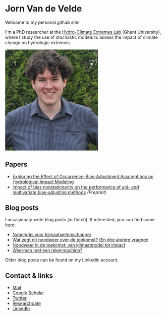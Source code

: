 # Jorn Van de Velde

Welcome to my personal github site!

I'm a PhD researcher at the [Hydro-Climate Extremes Lab](https://www.ugent.be/bw/environment/en/research/h-cel) (Ghent University), where I study the use of stochastic models to assess the impact of climate change on hydrologic extremes.

<img src="DSC_0709GoedalsArmenWEGcropped.jpg" alt="Jorn" width="300"/>

## Papers

- [Exploring the Effect of Occurrence-Bias-Adjustment Assumptions on Hydrological Impact Modeling](https://doi.org/10.3390/w13111573)
- [Impact of bias nonstationarity on the performance of uni- and multivariate bias-adjusting methods](https://hess.copernicus.org/preprints/hess-2020-639/) *(Preprint)*

## Blog posts

I occasionaly write blog posts (in Dutch). If interested, you can find some here:
- [Nobelprijs voor klimaatwetenschapper](https://www.noodweer.be/nobelprijs-voor-klimaatwetenschappers-25102021/)
- [Wat zegt dit noodweer over de toekomst? (En drie andere vragnen](https://www.oneworld.nl/lezen/klimaat/wat-zegt-dit-noodweer-over-de-toekomst-en-drie-andere-vragen/)
- [Noodweer in de toekomst: van klimaatmodel tot impact](https://www.noodweer.be/noodweer-in-de-toekomst-van-klimaatmodel-tot-impact/)
- [Weerman met een rekenmachine?](https://www.eoswetenschap.eu/natuur-milieu/weerman-met-een-rekenmachine)

Older blog posts can be found on my LinkedIn account.

## Contact & links

- [Mail](jorn.vandevelde@ugent.be)
- [Google Scholar](https://scholar.google.com/citations?user=rH0j4nYAAAAJ&hl=nl)
- [Twitter](https://twitter.com/JornVelde)
- [Researchgate](https://www.researchgate.net/profile/Jorn-Van-De-Velde)
- [LinkedIn](https://www.linkedin.com/in/jorn-van-de-velde-b97057146/)

